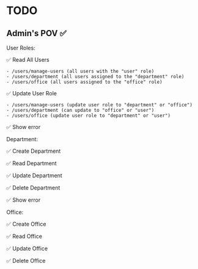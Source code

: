 # TODO

## Admin's POV ✅

User Roles:

✅ Read All Users

    - /users/manage-users (all users with the "user" role)
    - /users/department (all users assigned to the "department" role)
    - /users/office (all users assigned to the "office" role)

✅ Update User Role

    - /users/manage-users (update user role to "department" or "office")
    - /users/department (can update to "office" or "user")
    - /users/office (update user role to "department" or "user")

✅ Show error

Department:

✅ Create Department

✅ Read Department

✅ Update Department

✅ Delete Department

✅ Show error

Office:

✅ Create Office

✅ Read Office

✅ Update Office

✅ Delete Office
